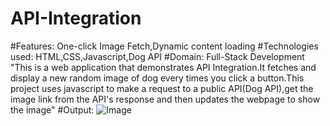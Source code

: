 # API-Integration
#Features: One-click Image Fetch,Dynamic content loading
#Technologies used: HTML,CSS,Javascript,Dog API
#Domain: Full-Stack Development
"This is a web application that demonstrates API Integration.It fetches and display a new random image of dog every times you click a button.This project uses javascript to make a request to a public API(Dog API),get the image link from the API's response and then updates the webpage to show the image"
#Output: ![Image](https://github.com/user-attachments/assets/9d028c8b-2e80-4592-a971-5016c9dbabe7)
